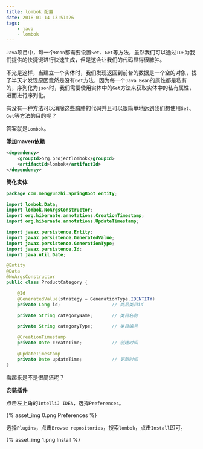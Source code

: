 ```yaml
---
title: lombok 配置
date: 2018-01-14 13:51:26
tags:
	- java
	- lombok
---
```


`Java`项目中，每一个`Bean`都需要设置`Set`、`Get`等方法，虽然我们可以通过`IDE`为我们提供的快捷键进行快速生成，但是这会让我们的代码显得很臃肿。

不光是这样，当建立一个实体时，我们发现返回到前台的数据是一个空的对象，找了半天才发现原因竟然是没有`Get`方法，因为每一个`Java Bean`的属性都是私有的，序列化为`json`时，我们需要使用实体中的`Get`方法来获取实体中的私有属性，进而进行序列化。

有没有一种方法可以消除这些臃肿的代码并且可以很简单地达到我们想使用`Set`、`Get`等方法的目的呢？

答案就是`Lombok`。

<!-- more -->

**添加maven依赖**

```xml
<dependency>
	<groupId>org.projectlombok</groupId>
	<artifactId>lombok</artifactId>
</dependency>
```

**简化实体**

```java
package com.mengyunzhi.SpringBoot.entity;

import lombok.Data;
import lombok.NoArgsConstructor;
import org.hibernate.annotations.CreationTimestamp;
import org.hibernate.annotations.UpdateTimestamp;

import javax.persistence.Entity;
import javax.persistence.GeneratedValue;
import javax.persistence.GenerationType;
import javax.persistence.Id;
import java.util.Date;

@Entity
@Data
@NoArgsConstructor
public class ProductCategory {

    @Id
    @GeneratedValue(strategy = GenerationType.IDENTITY)
    private Long id;                   // 商品类目id

    private String categoryName;       // 类目名称

    private String categoryType;       // 类目编号

    @CreationTimestamp
    private Date createTime;           // 创建时间

    @UpdateTimestamp
    private Date updateTime;           // 更新时间
}
```

看起来是不是很简洁呢？

**安装插件**

点击左上角的`IntelliJ IDEA`，选择`Preferences`。

{% asset_img 0.png Preferences %}

选择`Plugins`，点击`Browse repositories`，搜索`lombok`，点击`Install`即可。

{% asset_img 1.png Install %}

